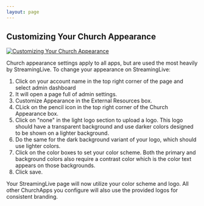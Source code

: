 ```yaml
---
layout: page
---
```


## Customizing Your Church Appearance

[![Customizing Your Church Appearance](https://i.vimeocdn.com/video/1527065053-de23749ebac689ae6adb211fba6321525cc85fd362d5cd80f2373997851e542d-d_640)](https://vimeo.com/760360379)

Church appearance settings apply to all apps, but are used the most heavily by StreamingLive. To change your appearance on StreamingLive:

1. Click on your account name in the top right corner of the page and select admin dashboard
2. It will open a page full of admin settings.
3. Customize Appearance in the External Resources box.
4. CLick on the pencil icon in the top right corner of the Church Appearance box.
5. Click on "none" in the light logo section to upload a logo. This logo should have a transparent background and use darker colors designed to be shown on a lighter background.
6. Do the same for the dark background variant of your logo, which should use lighter colors.
7. Click on the color boxes to set your color scheme. Both the primary and background colors also require a contrast color which is the color text appears on those backgrounds.
8. Click save.

Your StreamingLive page will now utilize your color scheme and logo. All other ChurchApps you configure will also use the provided logos for consistent branding.
